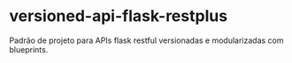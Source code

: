 # versioned-api-flask-restplus
Padrão de projeto para APIs flask restful versionadas e modularizadas com blueprints.
